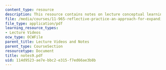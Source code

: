 ```yaml
---
content_type: resource
description: This resource contains notes on lecture conceptual learning.
file: /media/courses/11-965-reflective-practice-an-approach-for-expanding-your-learning-frontiers-january-iap-2007/114d9523ae7ebbc2e315f7ed66ae3b8b_notes9.pdf
file_type: application/pdf
learning_resource_types:
- Lecture Videos
ocw_type: OCWFile
parent_title: Lecture Videos and Notes
parent_type: CourseSection
resourcetype: Document
title: notes9.pdf
uid: 114d9523-ae7e-bbc2-e315-f7ed66ae3b8b
---
```

